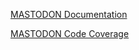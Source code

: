 [MASTODON Documentation](https://hpcsc.inl.gov/ssl/MASTODON/site/)

[MASTODON Code Coverage](https://hpcsc.inl.gov/ssl/MASTODON/coverage/)
